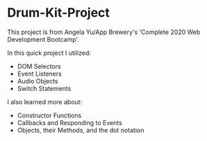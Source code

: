 # Drum-Kit-Project

This project is from Angela Yu/App Brewery's 'Complete 2020 Web Development Bootcamp'.


In this quick project I utilized:
* DOM Selectors
* Event Listeners
* Audio Objects
* Switch Statements


I also learned more about:
* Constructor Functions
* Callbacks and Responding to Events
* Objects, their Methods, and the dot notation
